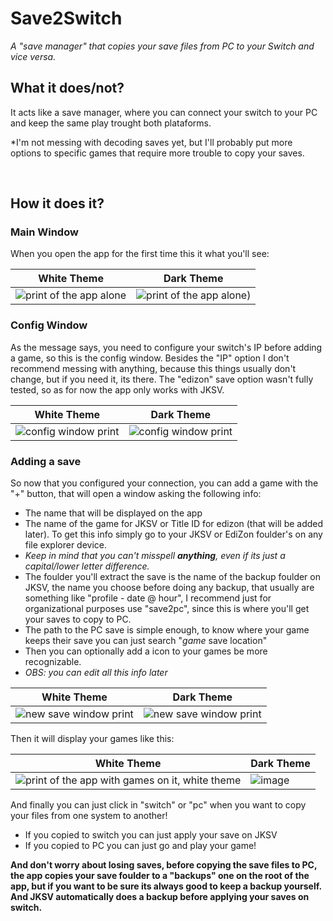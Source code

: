 # Save2Switch
_A "save manager" that copies your save files from PC to your Switch and vice versa._

## What it does/not?
It acts like a save manager, where you can connect your switch to your PC and keep the same play trought both plataforms.

*I'm not messing with decoding saves yet, but I'll probably put more options to specific games that require more trouble to copy your saves.

<br>

## How it does it?
### Main Window
When you open the app for the first time this it what you'll see:

| White Theme | Dark Theme|
|-------------|-----------|
|![print of the app alone](https://github.com/CaioEmPessoa/Save2Switch/assets/127911795/37c01742-9126-4d52-a3ed-e90f6f4834c4) | ![print of the app alone](https://github.com/CaioEmPessoa/Save2Switch/assets/127911795/7ab5f1d7-4a46-4d26-bc7b-4de5eedfe7be))|

### Config Window
As the message says, you need to configure your switch's IP before adding a game, so this is the config window.
Besides the "IP" option I don't recommend messing with anything, because this things usually don't change, but if you need it, its there. 
The "edizon" save option wasn't fully tested, so as for now the app only works with JKSV.

| White Theme | Dark Theme |
|-------------|------------|
|![config window print](https://github.com/CaioEmPessoa/Save2Switch/assets/127911795/eb4a3a0c-d8ac-4b01-886b-17c75688c733) | ![config window print](https://github.com/CaioEmPessoa/Save2Switch/assets/127911795/271b6b4d-5978-4032-a420-cc433a9a4c0e)|

### Adding a save
So now that you configured your connection, you can add a game with the "+" button, that will open a window asking the following info:
- The name that will be displayed on the app
- The name of the game for JKSV or Title ID for edizon (that will be added later). To get this info simply go to your JKSV or EdiZon foulder's on any file explorer device.
- _Keep in mind that you can't misspell **anything**, even if its just a  capital/lower letter difference._
- The foulder you'll extract the save is the name of the backup foulder on JKSV, the name you choose before doing any backup, that usually are something like "profile - date @ hour", I recommend just for organizational purposes use "save2pc", since this is where you'll get your saves to copy to PC.
- The path to the PC save is simple enough, to know where your game keeps their save you can just search "_game_ save location"
- Then you can optionally add a icon to your games be more recognizable.
- _OBS: you can edit all this info later_

| White Theme | Dark Theme |
|-------------|------------|
|![new save window print](https://github.com/CaioEmPessoa/Save2Switch/assets/127911795/81de1658-4c36-4d4b-80d8-3940ab6e5a61) | ![new save window print](https://github.com/CaioEmPessoa/Save2Switch/assets/127911795/9fe0ba23-c630-4903-8a67-25d35fdbcfac) |


Then it will display your games like this:

| White Theme| Dark Theme |
|------------|-------------|
|![print of the app with games on it, white theme](https://github.com/CaioEmPessoa/Save2Switch/assets/127911795/e040aca3-fa6b-48cd-b188-784b7b13dcf6) | ![image](https://github.com/CaioEmPessoa/Save2Switch/assets/127911795/ed838f5a-88c4-4cb5-9e56-19015cde406f)|

And finally you can just click in "switch" or "pc" when you want to copy your files from one system to another!
- If you copied to switch you can just apply your save on JKSV
- If you copied to PC you can just go and play your game!

**And don't worry about losing saves, before copying the save files to PC, the app copies your save foulder to a "backups" one on the root of the app, but if you want to be sure its always good to keep a backup yourself.**
**And JKSV automatically does a backup before applying your saves on switch.**

